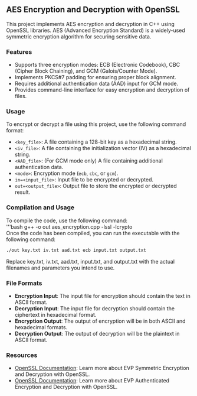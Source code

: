 ## AES Encryption and Decryption with OpenSSL

This project implements AES encryption and decryption in C++ using OpenSSL libraries. AES (Advanced Encryption Standard) is a widely-used symmetric encryption algorithm for securing sensitive data.

### Features

- Supports three encryption modes: ECB (Electronic Codebook), CBC (Cipher Block Chaining), and GCM (Galois/Counter Mode).
- Implements PKCS#7 padding for ensuring proper block alignment.
- Requires additional authentication data (AAD) input for GCM mode.
- Provides command-line interface for easy encryption and decryption of files.

### Usage

To encrypt or decrypt a file using this project, use the following command format:
- `<key_file>`: A file containing a 128-bit key as a hexadecimal string.
- `<iv_file>`: A file containing the initialization vector (IV) as a hexadecimal string.
- `<AAD_file>`: (For GCM mode only) A file containing additional authentication data.
- `<mode>`: Encryption mode (`ecb`, `cbc`, or `gcm`).
- `in=<input_file>`: Input file to be encrypted or decrypted.
- `out=<output_file>`: Output file to store the encrypted or decrypted result.

### Compilation and Usage

To compile the code, use the following command:  
'''bash
g++ -o out aes_encryption.cpp -lssl -lcrypto  
Once the code has been compiled, you can run the executable with the following command:  
```bash
./out key.txt iv.txt aad.txt ecb input.txt output.txt
```
Replace key.txt, iv.txt, aad.txt, input.txt, and output.txt with the actual filenames and parameters you intend to use.


### File Formats

- **Encryption Input**: The input file for encryption should contain the text in ASCII format.
- **Decryption Input**: The input file for decryption should contain the ciphertext in hexadecimal format.
- **Encryption Output**: The output of encryption will be in both ASCII and hexadecimal formats.
- **Decryption Output**: The output of decryption will be the plaintext in ASCII format.

### Resources

- [OpenSSL Documentation](https://wiki.openssl.org/index.php/EVP_Symmetric_Encryption_and_Decryption#Padding): Learn more about EVP Symmetric Encryption and Decryption with OpenSSL.
- [OpenSSL Documentation](https://wiki.openssl.org/index.php/EVP_Authenticated_Encryption_and_Decryption#Authenticated_Encryption_using_GCM_mode): Learn more about EVP Authenticated Encryption and Decryption with OpenSSL.


